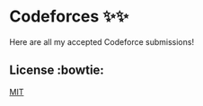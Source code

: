 # Codeforces :sparkles::sparkles:
Here are all my accepted Codeforce submissions! 


## License :bowtie:
[MIT](https://choosealicense.com/licenses/mit/)

